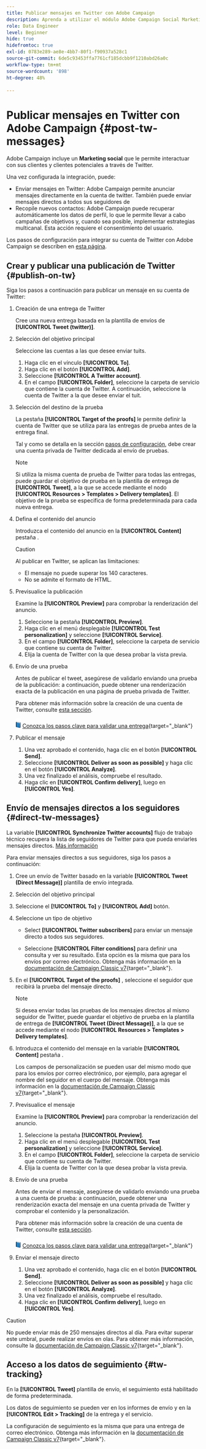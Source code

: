 ```yaml
---
title: Publicar mensajes en Twitter con Adobe Campaign
description: Aprenda a utilizar el módulo Adobe Campaign Social Marketing para publicar mensajes en Twitter y recopilar datos de contacto
role: Data Engineer
level: Beginner
hide: true
hidefromtoc: true
exl-id: 0783e289-ae8e-4bb7-80f1-f90937a528c1
source-git-commit: 6de5c93453ffa7761cf185dcbb9f1210abd26a0c
workflow-type: tm+mt
source-wordcount: '898'
ht-degree: 48%

---
```



# Publicar mensajes en Twitter con Adobe Campaign {#post-tw-messages}

Adobe Campaign incluye un **Marketing social** que le permite interactuar con sus clientes y clientes potenciales a través de Twitter.

Una vez configurada la integración, puede:

* Enviar mensajes en Twitter: Adobe Campaign permite anunciar mensajes directamente en la cuenta de twitter. También puede enviar mensajes directos a todos sus seguidores de 
* Recopile nuevos contactos: Adobe Campaign puede recuperar automáticamente los datos de perfil, lo que le permite llevar a cabo campañas de objetivos y, cuando sea posible, implementar estrategias multicanal. Esta acción requiere el consentimiento del usuario.

Los pasos de configuración para integrar su cuenta de Twitter con Adobe Campaign se describen en [esta página](../connect/ac-tw.md).

## Crear y publicar una publicación de Twitter {#publish-on-tw}

Siga los pasos a continuación para publicar un mensaje en su cuenta de Twitter:

1. Creación de una entrega de Twitter

   Cree una nueva entrega basada en la plantilla de envíos de **[!UICONTROL Tweet (twitter)]**.

1. Selección del objetivo principal

   Seleccione las cuentas a las que desee enviar tuits.

   1. Haga clic en el vínculo **[!UICONTROL To]**.
   1. Haga clic en el botón **[!UICONTROL Add]**.
   1. Seleccione **[!UICONTROL A Twitter account]**.
   1. En el campo **[!UICONTROL Folder]**, seleccione la carpeta de servicio que contiene la cuenta de Twitter. A continuación, seleccione la cuenta de Twitter a la que desee enviar el tuit.

1. Selección del destino de la prueba

   La pestaña **[!UICONTROL Target of the proofs]** le permite definir la cuenta de Twitter que se utiliza para las entregas de prueba antes de la entrega final.

   Tal y como se detalla en la sección [pasos de configuración](../connect/ac-tw.md#tw-test-account), debe crear una cuenta privada de Twitter dedicada al envío de pruebas.

   >[!NOTE]
   >
   >Si utiliza la misma cuenta de prueba de Twitter para todas las entregas, puede guardar el objetivo de prueba en la plantilla de entrega de **[!UICONTROL Tweet]**, a la que se accede mediante el nodo **[!UICONTROL Resources > Templates > Delivery templates]**. El objetivo de la prueba se especifica de forma predeterminada para cada nueva entrega.

1. Defina el contenido del anuncio

   Introduzca el contenido del anuncio en la **[!UICONTROL Content]** pestaña .

   >[!CAUTION]
   >
   >Al publicar en Twitter, se aplican las limitaciones:
   >
   >* El mensaje no puede superar los 140 caracteres.
   >* No se admite el formato de HTML.


1. Previsualice la publicación

   Examine la **[!UICONTROL Preview]** para comprobar la renderización del anuncio.

   1. Seleccione la pestaña **[!UICONTROL Preview]**.
   1. Haga clic en el menú desplegable **[!UICONTROL Test personalization]** y seleccione **[!UICONTROL Service]**.
   1. En el campo **[!UICONTROL Folder]**, seleccione la carpeta de servicio que contiene su cuenta de Twitter.
   1. Elija la cuenta de Twitter con la que desea probar la vista previa.

1. Envío de una prueba

   Antes de publicar el tweet, asegúrese de validarlo enviando una prueba de la publicación: a continuación, puede obtener una renderización exacta de la publicación en una página de prueba privada de Twitter.

   Para obtener más información sobre la creación de una cuenta de Twitter, consulte [esta sección](../connect/ac-tw.md#tw-test-account).

   ![](../assets/do-not-localize/book.png) [Conozca los pasos clave para validar una entrega](https://experienceleague.adobe.com/docs/campaign-classic/using/sending-messages/key-steps-when-creating-a-delivery/steps-validating-the-delivery.html?lang=es){target=&quot;_blank&quot;}

1. Publicar el mensaje

   1. Una vez aprobado el contenido, haga clic en el botón **[!UICONTROL Send]**.
   1. Seleccione **[!UICONTROL Deliver as soon as possible]** y haga clic en el botón **[!UICONTROL Analyze]**.
   1. Una vez finalizado el análisis, compruebe el resultado.
   1. Haga clic en **[!UICONTROL Confirm delivery]**, luego en **[!UICONTROL Yes]**.


## Envío de mensajes directos a los seguidores {#direct-tw-messages}

La variable **[!UICONTROL Synchronize Twitter accounts]** flujo de trabajo técnico recupera la lista de seguidores de Twitter para que pueda enviarles mensajes directos. [Más información](../connect/ac-tw.md#synchro-tw-accounts)

Para enviar mensajes directos a sus seguidores, siga los pasos a continuación:

1. Cree un envío de Twitter basado en la variable **[!UICONTROL Tweet (Direct Message)]** plantilla de envío integrada.

1. Selección del objetivo principal

1. Seleccione el **[!UICONTROL To]** y **[!UICONTROL Add]** botón.

1. Seleccione un tipo de objetivo

   * Select **[!UICONTROL Twitter subscribers]** para enviar un mensaje directo a todos sus seguidores.

   * Seleccione **[!UICONTROL Filter conditions]** para definir una consulta y ver su resultado. Esta opción es la misma que para los envíos por correo electrónico. Obtenga más información en la [documentación de Campaign Classic v7](https://experienceleague.adobe.com/docs/campaign-classic/using/getting-started/creating-queries/defining-filter-conditions.html){target=&quot;_blank&quot;}.

1. En el **[!UICONTROL Target of the proofs]** , seleccione el seguidor que recibirá la prueba del mensaje directo.

   >[!NOTE]
   >
   >Si desea enviar todas las pruebas de los mensajes directos al mismo seguidor de Twitter, puede guardar el objetivo de prueba en la plantilla de entrega de **[!UICONTROL Tweet (Direct Message)]**, a la que se accede mediante el nodo **[!UICONTROL Resources > Templates > Delivery templates]**.

1. Introduzca el contenido del mensaje en la variable **[!UICONTROL Content]** pestaña .

   Los campos de personalización se pueden usar del mismo modo que para los envíos por correo electrónico, por ejemplo, para agregar el nombre del seguidor en el cuerpo del mensaje. Obtenga más información en la [documentación de Campaign Classic v7](https://experienceleague.adobe.com/docs/campaign-classic/using/sending-messages/personalizing-deliveries/about-personalization.html){target=&quot;_blank&quot;}.

1. Previsualice el mensaje

   Examine la **[!UICONTROL Preview]** para comprobar la renderización del anuncio.

   1. Seleccione la pestaña **[!UICONTROL Preview]**.
   1. Haga clic en el menú desplegable **[!UICONTROL Test personalization]** y seleccione **[!UICONTROL Service]**.
   1. En el campo **[!UICONTROL Folder]**, seleccione la carpeta de servicio que contiene su cuenta de Twitter.
   1. Elija la cuenta de Twitter con la que desea probar la vista previa.

1. Envío de una prueba

   Antes de enviar el mensaje, asegúrese de validarlo enviando una prueba a una cuenta de prueba: a continuación, puede obtener una renderización exacta del mensaje en una cuenta privada de Twitter y comprobar el contenido y la personalización.

   Para obtener más información sobre la creación de una cuenta de Twitter, consulte [esta sección](../connect/ac-tw.md#tw-test-account).

   ![](../assets/do-not-localize/book.png) [Conozca los pasos clave para validar una entrega](https://experienceleague.adobe.com/docs/campaign-classic/using/sending-messages/key-steps-when-creating-a-delivery/steps-validating-the-delivery.html){target=&quot;_blank&quot;}

1. Enviar el mensaje directo

   1. Una vez aprobado el contenido, haga clic en el botón **[!UICONTROL Send]**.
   1. Seleccione **[!UICONTROL Deliver as soon as possible]** y haga clic en el botón **[!UICONTROL Analyze]**.
   1. Una vez finalizado el análisis, compruebe el resultado.
   1. Haga clic en **[!UICONTROL Confirm delivery]**, luego en **[!UICONTROL Yes]**.

>[!CAUTION]
>
>No puede enviar más de 250 mensajes directos al día. Para evitar superar este umbral, puede realizar envíos en olas. Para obtener más información, consulte la [documentación de Campaign Classic v7](https://experienceleague.adobe.com/docs/campaign-classic/using/sending-messages/key-steps-when-creating-a-delivery/steps-sending-the-delivery.html?lang=en#sending-using-multiple-waves){target=&quot;_blank&quot;}.


## Acceso a los datos de seguimiento {#tw-tracking}

En la **[!UICONTROL Tweet]** plantilla de envío, el seguimiento está habilitado de forma predeterminada.

Los datos de seguimiento se pueden ver en los informes de envío y en la **[!UICONTROL Edit > Tracking]** de la entrega y el servicio.

La configuración de seguimiento es la misma que para una entrega de correo electrónico. Obtenga más información en la [documentación de Campaign Classic v7](https://experienceleague.adobe.com/docs/campaign-classic/using/sending-messages/monitoring-deliveries/about-delivery-monitoring.html?lang=es){target=&quot;_blank&quot;}.

